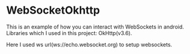# WebSocketOkhttp

This is an example of how you can interact with WebSockets in android.  
Libraries which I used in this project:  OkHttp(v3.6). 

Here I used ws url(ws://echo.websocket.org) to setup websockets.

